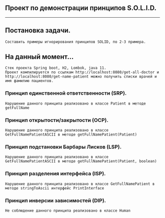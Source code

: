 ## Проект по демонстрации принципов S.O.L.I.D.
_____________________________________________________________
## Постановка задачи.

	Составить примеры игнорирования принципов SOLID, по 2-3 примера.
	
## На данный момент...	
	Стек проекта Spring boot, H2, Lombok, java 11.
	Проект компилируется по ссылкам http://localhost:8080/get-all-doctor и 
	http://localhost:8080/get-name-patient можно получить списки врачей и имя фамилию пациентов.
	
### Принцип единственной ответственности (SRP).

	Нарушение данного принципа реализовано в классе Patient в методе getFullName
	
### Принцип открытости/закрытости (OCP).

	Нарушение данного принципа реализовано в классе GetFullNamePatientASCII в методе getFullNamePatient(Patient)
	
### Принцип подстановки Барбары Лисков (LSP).

	Нарушение данного принципа реализовано в классе GetFullNamePatientASCII в методе getFullNamePatient(Patient, boolean)
	
### Принцип разделения интерфейса (ISP).

	Нарушение данного принципа реализовано в классе GetFullNamePatient в методе stringToAscii интерфейс PrintInterface
	
### Принцип инверсии зависимостей (DIP).

	Не соблюдение данного принципа реализовано в классе Human